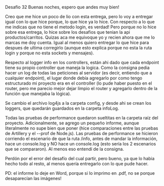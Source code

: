 Desafio 32
Buenas noches, espero que andes muy bien!



Creo que me hice un poco de lio con esta entrega, pero lo voy a entregar igual con lo que hice porque, lo que hice ya lo hice. Con respecto a lo que me indicas que no tiene el metodo login, es verdad! Pero porque no lo hice sobre esa entrega, lo hice sobre los desafios que tenian la api productos/carritos. Quizas aca me equivoque yo y recien ahora que me lo marcas me doy cuenta. Igual al menos quiero entregar lo que hice para despues de ultima corregirlo (aunque esto explica porque no esta la ruta login y porque no esta sockets y mensajes).



Respecto al logger info en los controllers, están ahi dado que cada endpoint tiene su propio controller que maneja la logica. Como la consigna pedia hacer un  log de todas las peticiones al servidor (es decir, entiendo que a cualquier endpoint), el lugar donde debía agregarlo por como tengo estructurado mi proyecto era en el controller (lo pude haber puesto en el router, pero me parecio mejor dejar limpio el router y agregarlo dentro de la función que manejaba la lógica). 



Se cambio el archivo log4js a la carpeta config, y desde ahi se crean los loggers, que quedarán guardados en la carpeta infoLog. 



Todas las pruebas de performance quedaron sueltitas en la carpeta raíz del proyecto. Adicionalmente, se agrego un pequeño informe, aunque literalmente no supe bien que poner (hice comparaciones entre las pruebas de Artillery y el --prof de Node.js). Las pruebas de performance se hicieron corriendo el escenario de que la ruta /info, antes de mandar la información, hace un console.log y NO hace un console.log (esto sería los 2 escenarios que se compararon). Al menos eso entendí de la consigna. 



Perdón por el error del desafío del cual partir, pero bueno, ya que lo habia hecho todo al resto, al menos quería entregarlo con lo que pude hacer.



PD: el informe lo deje en Word, porque si lo imprimo en .pdf, no se porque desaparecían las imágenes! 
